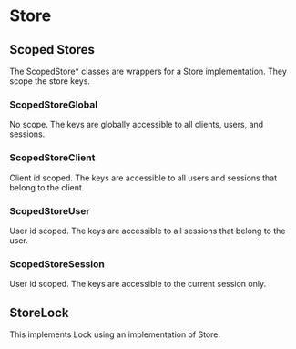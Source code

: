 # Store

## Scoped Stores

The ScopedStore* classes are wrappers for a Store implementation. They scope the store keys.

### ScopedStoreGlobal

No scope. The keys are globally accessible to all clients, users, and sessions.

### ScopedStoreClient

Client id scoped. The keys are accessible to all users and sessions that belong to the client.

### ScopedStoreUser

User id scoped. The keys are accessible to all sessions that belong to the user.

### ScopedStoreSession

User id scoped. The keys are accessible to the current session only.


## StoreLock

This implements Lock using an implementation of Store.
